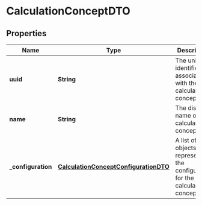 

# CalculationConceptDTO


## Properties

| Name | Type | Description | Notes |
|------------ | ------------- | ------------- | -------------|
|**uuid** | **String** | The unique identifier associated with the calculation concept. |  [optional] |
|**name** | **String** | The display name of the calculation concept. |  [optional] |
|**_configuration** | [**CalculationConceptConfigurationDTO**](CalculationConceptConfigurationDTO.md) | A list of objects representing the configuration for the calculation concept. |  [optional] |



